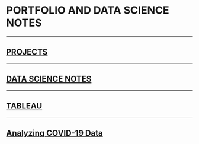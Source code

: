 # PORTFOLIO AND DATA SCIENCE NOTES

---

## [PROJECTS](projects)

---

## [DATA SCIENCE NOTES](python_ds_notes)

---

## [TABLEAU](tableau)


---

## [Analyzing COVID-19 Data](covid_19)